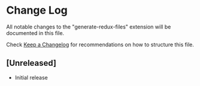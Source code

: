 # Change Log

All notable changes to the "generate-redux-files" extension will be documented in this file.

Check [Keep a Changelog](http://keepachangelog.com/) for recommendations on how to structure this file.

## [Unreleased]

- Initial release
